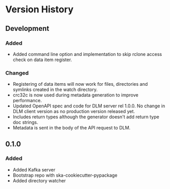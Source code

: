# Version History

## Development

### Added

* Added command line option and implementation to skip rclone access check on data item register.

### Changed

* Registering of data items will now work for files, directories and symlinks created in
the watch directory.
* crc32c is now used during metadata generation to improve performance.
* Updated OpenAPI spec and code for DLM server rel 1.0.0. No change in DLM client version as
no production version released yet.
* Includes return types although the generator doesn't add return type doc strings.
* Metadata is sent in the body of the API request to DLM.

## 0.1.0

### Added

* Added Kafka server
* Bootstrap repo with ska-cookiecutter-pypackage
* Added directory watcher

